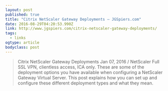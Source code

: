 ```yaml
---
layout: post 
published: true 
title: "Citrix NetScaler Gateway Deployments – JGSpiers.com" 
date: 2016-08-29T04:20:53.990Z 
link: http://www.jgspiers.com/citrix-netscaler-gateway-deployments/ 
tags:
  - links
ogtype: article 
bodyclass: post 
---
```


> Citrix NetScaler Gateway Deployments
Jan 07, 2016  / NetScaler
Full SSL VPN, clientless access, ICA only. These are some of the deployment options you have available when configuring a NetScaler Gateway Virtual Server. This post explains how you can set up and configure these different deployment types and what they mean.